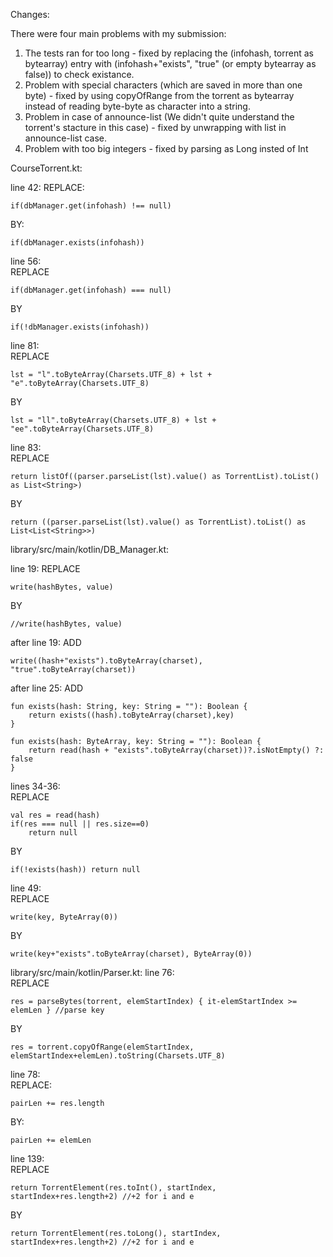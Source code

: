 Changes:

There were four main problems with my submission:
1. The tests ran for too long - fixed by replacing the (infohash, torrent as bytearray) entry 
with (infohash+"exists", "true" (or empty bytearray as false)) to check existance.
2. Problem with special characters (which are saved in more than one byte) - fixed by using copyOfRange from the torrent as bytearray
instead of reading byte-byte as character into a string.
3. Problem in case of announce-list (We didn't quite understand the torrent's stacture in this case) - fixed by unwrapping with list
in announce-list case.
4. Problem with too big integers - fixed by parsing as Long insted of Int

CourseTorrent.kt:

line 42:
REPLACE: 

	if(dbManager.get(infohash) !== null)

BY:

	if(dbManager.exists(infohash))


line 56:		
REPLACE 

	if(dbManager.get(infohash) === null)		
BY 

	if(!dbManager.exists(infohash))


line 81:		
REPLACE 

	lst = "l".toByteArray(Charsets.UTF_8) + lst + "e".toByteArray(Charsets.UTF_8)
				
BY 

	lst = "ll".toByteArray(Charsets.UTF_8) + lst + "ee".toByteArray(Charsets.UTF_8)


line 83:		
REPLACE 

	return listOf((parser.parseList(lst).value() as TorrentList).toList() as List<String>)
BY 
	
	return ((parser.parseList(lst).value() as TorrentList).toList() as List<List<String>>)


library/src/main/kotlin/DB_Manager.kt:

line 19:	REPLACE

	write(hashBytes, value)

BY

	//write(hashBytes, value)

after line 19:	ADD 

	write((hash+"exists").toByteArray(charset), "true".toByteArray(charset))

after line 25: 	ADD 
	
	fun exists(hash: String, key: String = ""): Boolean {
		return exists((hash).toByteArray(charset),key)
	}

	fun exists(hash: ByteArray, key: String = ""): Boolean {
		return read(hash + "exists".toByteArray(charset))?.isNotEmpty() ?: false
	}

lines 34-36:	
REPLACE 

	val res = read(hash)
	if(res === null || res.size==0)
		return null
BY 

	if(!exists(hash)) return null

line 49:		
REPLACE 

	write(key, ByteArray(0))
BY 

	write(key+"exists".toByteArray(charset), ByteArray(0))
				
library/src/main/kotlin/Parser.kt:
line 76:		
REPLACE 

	res = parseBytes(torrent, elemStartIndex) { it-elemStartIndex >= elemLen } //parse key
BY 
	
	res = torrent.copyOfRange(elemStartIndex, elemStartIndex+elemLen).toString(Charsets.UTF_8)

line 78:		
REPLACE: 

	pairLen += res.length
BY: 

	pairLen += elemLen

line 139: 		
REPLACE 

	return TorrentElement(res.toInt(), startIndex, startIndex+res.length+2) //+2 for i and e
BY 
	
	return TorrentElement(res.toLong(), startIndex, startIndex+res.length+2) //+2 for i and e
